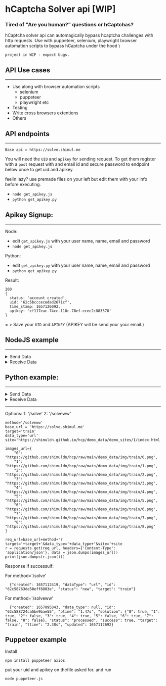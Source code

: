 # hCaptcha Solver api [WIP]

### Tired of "Are you human?" questions or hCaptchas?
hCaptcha solver api can automagically bypass hcaptcha challenges with http requests. Use with puppeteer, selenium, playwright browser automation scripts to bypass hCaptcha under the hood
\

`project in WIP - expect bugs.`

## API Use cases
---

* Use along with browser automation scripts
  * selenium
  * puppeteer
  * playwright etc
* Testing
* Write cross browsers extentions
* Others

<!-- ## Benchmark
---
Execution time per captcha solve: 

1-3sec \
(depends on network and api comditions) -->

## API endpoints
---

`Base api = https://solve.shimul.me`

You will need the `UID` and `apikey` for sending request.
To get them register with a `post` request with and email id and secure password to endpoint below once to get uid and apikey.

feelin lazy? use premade files on your left but edit them with your info before executing.

 * `node get_apikey.js` 
 * `python get_apikey.py`


## Apikey Signup:
---


Node: 
* edit `get_apikey.js` with your user name, name, email and password
* `node get_apikey.js`

Python:
* edit `get_apikey.py` with your user name, name, email and password
* `python get_apikey.py`


Result:

```
200
{
  status: 'account created',
  uid: '62c5bcccecedad2671cf',
  time_stamp: 1657126092,
  apikey: 'cf117eac-74cc-118c-78ef-ecec2c883578'
}
```

= > Save your ```UID``` and ```APIKEY``` (APIKEY will be send your your email.)

<!-- TODO -->

## NodeJS example
---
<details>
  <summary>Send Data</summary>
  
  ## Heading
  1. A numbered
  2. list
     * With some
     * Sub bullets
</details>

<details>
  <summary>Receive Data</summary>
  
  ## Heading
  1. A numbered
  2. list
     * With some
     * Sub bullets
</details>

## Python example:
---
<details>
  <summary>Send Data</summary>
  
  ## Heading
  1. A numbered
  2. list
     * With some
     * Sub bullets
</details>

<details>
  <summary>Receive Data</summary>
  
  ## Heading
  1. A numbered
  2. list
     * With some
     * Sub bullets
</details>

<!-- TODO -->

---


Options:
  1: '/solve'
  2: '/solveww'

```
method='/solveww'
base_url = 'https://solve.shimul.me'
target='train'
data_type='url'
site='https://shimuldn.github.io/hcp/demo_data/demo_sites/1/index.html'

images_url={
    "0": "https://github.com/shimuldn/hcp/raw/main/demo_data/img/train/0.png",
    "1": "https://github.com/shimuldn/hcp/raw/main/demo_data/img/train/1.png",
    "2": "https://github.com/shimuldn/hcp/raw/main/demo_data/img/train/2.png",
    "3": "https://github.com/shimuldn/hcp/raw/main/demo_data/img/train/3.png",
    "4": "https://github.com/shimuldn/hcp/raw/main/demo_data/img/train/4.png",
    "5": "https://github.com/shimuldn/hcp/raw/main/demo_data/img/train/5.png",
    "6": "https://github.com/shimuldn/hcp/raw/main/demo_data/img/train/6.png",
    "7": "https://github.com/shimuldn/hcp/raw/main/demo_data/img/train/7.png",
    "8": "https://github.com/shimuldn/hcp/raw/main/demo_data/img/train/8.png"
}

req_url=base_url+method+'?target='+target+'&data_type='+data_type+'&site='+site
r = requests.get(req_url, headers={'Content-Type': 'application/json'}, data = json.dumps(images_url))
print(json.dumps(r.json()))
```

Response if successulf:

For method='/solve'

```
  {"created": 1657112419, "dataType": "url", "id": "62c58763de50eff8803e", "status": "new", "target": "train"}
```

  For method='/solveww'
```
  {"created": 1657095043, "data_type": null, "id": "62c588724ca5be9bae55", "ptime": "1.47s", "solution": {"0": true, "1": true, "2": false, "3": true, "4": true, "5": false, "6": true, "7": false, "8": false}, "status": "processed", "success": true, "target": "train", "ttime": "2.38s", "updated": 1657112692}
```


## Puppeteer example
Install
```
npm install puppeteer axios
```
put your uid and apikey on thefile asked for. and run
```
node puppeteer.js
```
